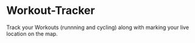 # Workout-Tracker

Track your Workouts (runnning and cycling) along with marking your live location on the map.